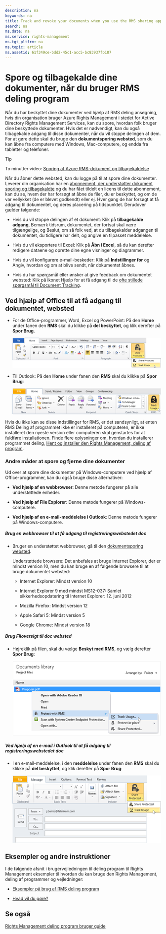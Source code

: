 ```yaml
---
description: na
keywords: na
title: Track and revoke your documents when you use the RMS sharing application
search: na
ms.date: na
ms.service: rights-management
ms.tgt_pltfrm: na
ms.topic: article
ms.assetid: 61f349ce-bdd2-45c1-acc5-bc83937fb187
---
```

# Spore og tilbagekalde dine dokumenter, n&#229;r du bruger RMS deling program
Når du har beskyttet dine dokumenter ved hjælp af RMS deling ansøgning, hvis din organisation bruger Azure Rights Management i stedet for Active Directory Rights Management Services, kan du spore, hvordan folk bruger dine beskyttede dokumenter. Hvis det er nødvendigt, kan du også tilbagekalde adgang til disse dokumenter, når du vil stoppe delingen af dem. For at gøre dette skal du bruge den **dokumentsporing websted**, som du kan åbne fra computere med Windows, Mac-computere, og endda fra tabletter og telefoner.

> [!TIP]
> To minutter video: [Sporing af Azure RMS-dokument og tilbagekaldelse](http://channel9.msdn.com/Series/Information-Protection/Azure-RMS-Document-Tracking-and-Revocation)

Når du åbner dette websted, kan du logge på til at spore dine dokumenter. Leverer din organisation har en [abonnement, der understøtter dokument sporing og tilbagekaldte](https://technet.microsoft.com/dn858608.aspx) og du har fået tildelt en licens til dette abonnement, kan du se, hvem der har forsøgt at åbne de filer, du er beskyttet, og om de var vellykket (de er blevet godkendt) eller ej. Hver gang de har forsøgt at få adgang til dokumentet, og deres placering på tidspunktet. Derudover gælder følgende:

-   Hvis du vil stoppe delingen af et dokument: Klik på **tilbagekalde adgang**, Bemærk tidsrum, dokumentet, der fortsat skal være tilgængelige, og Beslut, om så folk ved, at du tilbagekalder adgangen til dokumentet, du tidligere har delt, og angive en tilpasset meddelelse.

-   Hvis du vil eksportere til Excel: Klik på **Åbn i Excel**, så du kan derefter redigere dataene og oprette dine egne visninger og diagrammer.

-   Hvis du vil konfigurere e-mail-beskeder: Klik på **Indstillinger for** og Angiv, hvordan og om at blive sendt, når dokumentet åbnes.

-   Hvis du har spørgsmål eller ønsker at give feedback om dokumentet websted: Klik på ikonet Hjælp for at få adgang til de [ofte stillede spørgsmål til Document Tracking](http://go.microsoft.com/fwlink/?LinkId=523977).

## Ved hjælp af Office til at få adgang til dokumentet, websted

-   For de Office-programmer, Word, Excel og PowerPoint: På den **Home** under fanen den **RMS** skal du klikke på **del beskyttet**, og klik derefter på **Spor Brug**.

    ![](../Image/ADRMS_MSRMSApp_OfficeToolbarTrackUsage.png)

-   Til Outlook: På den **Home** under fanen den  **RMS** skal du klikke på **Spor Brug**:

    ![](../Image/ADRMS_MSRMSApp_OutlookTrackUsage.png)

Hvis du ikke kan se disse indstillinger for RMS, er det sandsynligt, at enten RMS Deling af programmet ikke er installeret på computeren, er ikke installeret den nyeste version eller computeren skal genstartes for at fuldføre installationen. Finde flere oplysninger om, hvordan du installerer programmet deling, [Hent og installer den Rights Management, deling af program](../Topic/Download_and_install_the_Rights_Management_sharing_application.md).

### Andre måder at spore og fjerne dine dokumenter
Ud over at spore dine dokumenter på Windows-computere ved hjælp af Office-programmer, kan du også bruge disse alternativer:

-   **Ved hjælp af en webbrowser**: Denne metode fungerer på alle understøttede enheder.

-   **Ved hjælp af File Explorer**: Denne metode fungerer på Windows-computere.

-   **Ved hjælp af en e-mail-meddelelse i Outlook**: Denne metode fungerer på Windows-computere.

##### Brug en webbrowser til at få adgang til registreringswebstedet doc

-   Bruger en understøttet webbrowser, gå til den [dokumentsporing websted](http://go.microsoft.com/fwlink/?LinkId=529562).

    Understøttede browsere: Det anbefales at bruge Internet Explorer, der er mindst version 10, men du kan bruge en af følgende browsere til at bruge dokumentet websted:

    -   Internet Explorer: Mindst version 10

    -   Internet Explorer 9 med mindst MS12-037: Samlet sikkerhedsopdatering til Internet Explorer: 12. juni 2012

    -   Mozilla Firefox: Mindst version 12

    -   Apple Safari 5: Mindst version 5

    -   Google Chrome: Mindst version 18

##### Brug Filoversigt til doc websted

-   Højreklik på filen, skal du vælge **Beskyt med RMS**, og vælg derefter **Spor Brug**:

    ![](../Image/ADRMS_MSRMSApp_ExplorerTrackUsage.png)

##### Ved hjælp af en e-mail i Outlook til at få adgang til registreringswebstedet doc

-   I en e-mail-meddelelse, i den **meddelelse** under fanen den  **RMS** skal du klikke på **del beskyttet**, og klik derefter på **Spor Brug**:

    ![](../Image/ADRMS_MSRMSApp_OutlookMessageTrackUsage.png)

## Eksempler og andre instruktioner
I de følgende afsnit i brugervejledningen til deling program til Rights Management eksempler til hvordan du kan bruge den Rights Management, deling af programmer og vejledninger:

-   [Eksempler på brug af RMS deling program](../Topic/Rights_Management_sharing_application_user_guide.md#BKMK_SharingExamples)

-   [Hvad vil du gøre?](../Topic/Rights_Management_sharing_application_user_guide.md#BKMK_SharingInstructions)

## Se også
[Rights Management deling program bruger guide](../Topic/Rights_Management_sharing_application_user_guide.md)

